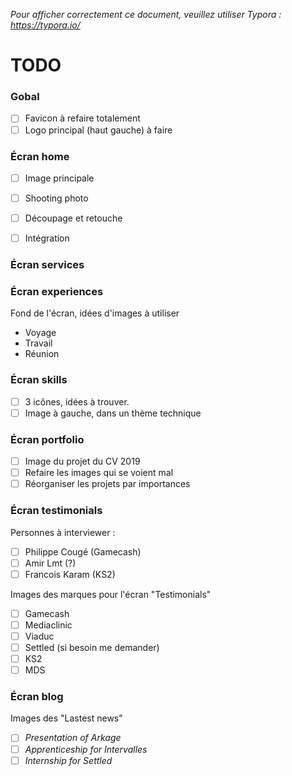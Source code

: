 _Pour afficher correctement ce document, veuillez utiliser Typora : https://typora.io/_
# TODO

### Gobal

- [ ] Favicon à refaire totalement
- [ ] Logo principal (haut gauche) à faire

### Écran home

- [ ] Image principale

- [ ] Shooting photo

- [ ] Découpage et retouche

- [ ] Intégration


### Écran services

### Écran experiences

Fond de l'écran, idées d'images à utiliser

- Voyage
- Travail
- Réunion

### Écran skills

- [ ] 3 icônes, idées à trouver.
- [ ] Image à gauche, dans un thème technique

### Écran portfolio

- [ ] Image du projet du CV 2019
- [ ] Refaire les images qui se voient mal
- [ ] Réorganiser les projets par importances

### Écran testimonials

Personnes à interviewer :

- [ ] Philippe Cougé (Gamecash)
- [ ] Amir Lmt (?)
- [ ] Francois Karam (KS2)

Images des marques pour l'écran "Testimonials"

- [ ] Gamecash
- [ ] Mediaclinic
- [ ] Viaduc
- [ ] Settled (si besoin me demander)
- [ ] KS2
- [ ] MDS

### Écran blog

Images des "Lastest news"

- [ ] *Presentation of Arkage*
- [ ] *Apprenticeship for Intervalles*
- [ ] *Internship for Settled*
